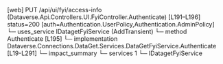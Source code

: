 [web] PUT /api/ui/fyi/access-info  (Dataverse.Api.Controllers.UI.FyiController.Authenticate)  [L191–L196] status=200 [auth=Authentication.UserPolicy,Authentication.AdminPolicy]
  └─ uses_service IDatagetFyiService (AddTransient)
    └─ method Authenticate [L195]
      └─ implementation Dataverse.Connections.DataGet.Services.DataGetFyiService.Authenticate [L19-L291]
  └─ impact_summary
    └─ services 1
      └─ IDatagetFyiService

